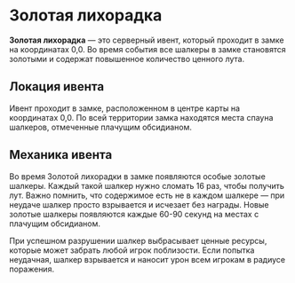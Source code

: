 # Золотая лихорадка

**Золотая лихорадка** — это серверный ивент, который проходит в замке на координатах 0,0. Во время события все шалкеры в замке становятся золотыми и содержат повышенное количество ценного лута.

## Локация ивента

Ивент проходит в замке, расположенном в центре карты на координатах 0,0. По всей территории замка находятся места спауна шалкеров, отмеченные плачущим обсидианом.

## Механика ивента

Во время Золотой лихорадки в замке появляются особые золотые шалкеры. Каждый такой шалкер нужно сломать 16 раз, чтобы получить лут. Важно помнить, что содержимое есть не в каждом шалкере — при неудаче шалкер просто взрывается и исчезает без награды. Новые золотые шалкеры появляются каждые 60-90 секунд на местах с плачущим обсидианом.

При успешном разрушении шалкер выбрасывает ценные ресурсы, которые может забрать любой игрок поблизости. Если попытка неудачная, шалкер взрывается и наносит урон всем игрокам в радиусе поражения. 
